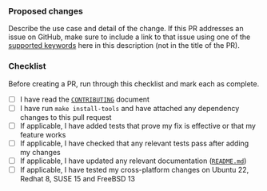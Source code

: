 ### Proposed changes

Describe the use case and detail of the change. If this PR addresses an issue on GitHub, make sure to include a link to that issue using one of the [supported keywords](https://docs.github.com/en/github/managing-your-work-on-github/linking-a-pull-request-to-an-issue) here in this description (not in the title of the PR).

### Checklist

Before creating a PR, run through this checklist and mark each as complete.

- [ ] I have read the [`CONTRIBUTING`](https://github.com/nginx/agent/blob/main/docs/CONTRIBUTING.md) document
- [ ] I have run ```make install-tools``` and have attached any dependency changes to this pull request
- [ ] If applicable, I have added tests that prove my fix is effective or that my feature works
- [ ] If applicable, I have checked that any relevant tests pass after adding my changes
- [ ] If applicable, I have updated any relevant documentation ([`README.md`](https://github.com/nginx/agent/blob/main/README.md))
- [ ] If applicable, I have tested my cross-platform changes on Ubuntu 22, Redhat 8, SUSE 15 and FreeBSD 13
